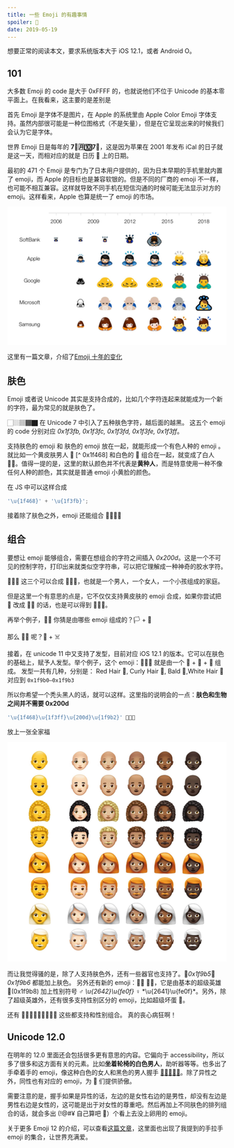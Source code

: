 ```yaml
---
title: 一些 Emoji 的有趣事情
spoiler: 🌈
date: 2019-05-19
---
```


想要正常的阅读本文，要求系统版本大于 iOS 12.1，或者 Android O。

## 101

大多数 Emoji 的 code 是大于 0xFFFF 的，也就说他们不位于 Unicode 的基本零平面上。在我看来，这主要的是差别是

首先 Emoji 是字体不是图片，在 Apple 的系统里由 Apple Color Emoji 字体支持。虽然内部很可能是一种位图格式（不是矢量），但是在它呈现出来的时候我们会认为它是字体。

世界 Emoji 日是每年的 **7⃣️🈷️🔟7⃣️**，这是因为苹果在 2001 年发布 iCal 的日子就是这一天，而相对应的就是 日历 📅 上的日期。

最初的 471 个 Emoji 是专门为了日本用户提供的，因为日本早期的手机里就内置了 emoji，而 Apple 的目标也是兼容软银的。但是不同的厂商的 emoji 不一样，也可能不相互兼容。这样就导致不同手机在短信沟通的时候可能无法显示对方的 emoji。这样看来，Apple 也算是统一了 emoji 的市场。

![](./emoji-comparison-2006-2018-softbank-emojipedia.jpg)

这里有一篇文章，介绍了[Emoji 十年的变化](https://blog.emojipedia.org/apple-emoji-turns-10/)

## 肤色

Emoji 或者说 Unicode 其实是支持合成的，比如几个字符连起来就能成为一个新的字符，最为常见的就是肤色了。

🏻🏼🏽🏾🏿 在 Unicode 7 中引入了五种肤色字符，越后面的越黑。
这五个 emoji 的 code 分别对应 _0x1f3fb, 0x1f3fc, 0x1f3fd, 0x1f3fe, 0x1f3ff_。

支持肤色的 emoji 和 肤色的 emoji 放在一起，就能形成一个有色人种的 emoji 。
就比如一个黄皮肤男人 👨 [^ 0x1f468] 和白色的 🏻 组合在一起，就变成了白人 👨🏻。值得一提的是，这里的默认颜色并不代表是**黄种人**，而是特意使用一种不像任何人种的颜色，其实就是普通 emoji 小黄脸的颜色。

在 JS 中可以这样合成

```js
'\u{1f468}' + '\u{1f3fb}';
```

接着除了肤色之外，emoji 还能组合 👩‍👩‍👧‍👧

## 组合

要想让 emoji 能够组合，需要在想组合的字符之间插入 _0x200d_。这是一个不可见的控制字符，打印出来就类似空字符串，可以把它理解成一种神奇的胶水字符。

👨👩👧 这三个可以合成 👨‍👩‍👧，也就是一个男人，一个女人，一个小孩组成的家庭。

但是这里一个有意思的点是，它不仅仅支持黄皮肤的 emoji 合成，如果你尝试把 👨 改成 👨🏻 的话，也是可以得到 👨‍👩‍👧。

再举个例子，🏳️‍🌈 你猜是由哪些 emoji 组成的？🏳️ + 🌈

那么 🏴‍☠️ 呢？🏴 + ☠️

接着，在 unicode 11 中又支持了发型，目前对应 iOS 12.1 的版本。它可以在肤色的基础上，赋予人发型。举个例子，这个 emoji：👩🏻‍🦳
就是由一个 👩 + 🏼 + 🦳 组成。
发型一共有几种，分别是：
Red Hair 🦰, Curly Hair 🦱, Bald 🦲,White Hair 🦳
对应到 `0x1f9b0—0x1f9b3`

所以你希望一个秃头黑人的话，就可以这样。这里指的说明会的一点：**肤色和生物之间并不需要 0x200d**

```js
'\u{1f468}\u{1f3ff}\u{200d}\u{1f9b2}' 👨🏿‍🦲
```

放上一张全家福

![](./apple-new-emoji-hair-options-2018-emojipedia.jpg)

而让我觉得骚的是，除了人支持肤色外，还有一些器官也支持了。🦵*0x1f9b5*🦶*0x1f9b6* 都能加上肤色。
另外还有新的 emoji：🦸‍♀️ 🦸‍♂️，它是由基本的超级英雄 🦸(0x1f9b8) 加上性别符号 ♂️ _\u{2642}\u{fe0f}_ ♀ ️*\u{2641}\u{fe0f}*。另外，除了超级英雄外，还有很多支持性别区分的 emoji，比如超级坏蛋 🦹。

还有 🧙🧚🧛🧜🧝🧞🧟🧗🧘 这些都支持和性别组合。
真的丧心病狂啊！

## Unicode 12.0

在明年的 12.0 里面还会包括很多更有意思的内容。它偏向于 accessibility，所以多了很多和这方面有关的元素。比如**坐着轮椅的白色男人**，助听器等等。也多出了手牵着手的 emoji，像这种白色的女人和黑色的男人握手 [👩🏻‍🤝‍👨🏿](https://emojipedia.org/woman-and-man-holding-hands-light-skin-tone-dark-skin-tone/)。除了异性之外，同性也有对应的 emoji，为 🌈 们提供骄傲。

需要注意的是，握手如果是异性的话，左边的是女性右边的是男性，却没有左边是男性右边是女性的，这可能是出于对女性的尊重吧。然后再加上不同肤色的排列组合的话，就会多出 (!@#¥ 自己算吧 🌚）个看上去没上卵用的 emoji。

关于更多 Emoji 12 的介绍，可以查看[这篇文章](https://blog.emojipedia.org/230-new-emojis-in-final-list-for-2019/)，这里面也出现了我提到的手拉手 emoji 的集合，让世界充满爱。
